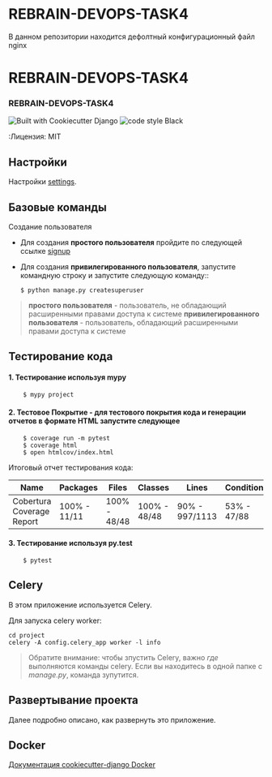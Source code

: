 # REBRAIN-DEVOPS-TASK4

В данном репозитории находится дефолтный конфигурационный файл nginx


# REBRAIN-DEVOPS-TASK4

### REBRAIN-DEVOPS-TASK4

![Built with Cookiecutter Django](https://img.shields.io/badge/built%20with-Cookiecutter%20Django-ff69b4.svg?logo=cookiecutter)
![code style Black ](https://img.shields.io/badge/code%20style-black-000000.svg)


:Лицензия: MIT

Настройки
---------

Настройки [settings](http://cookiecutter-django.readthedocs.io/en/latest/settings.html).


Базовые команды
---------------

Создание пользователя


* Для создания **простого пользователя** пройдите по следующей ссылке [signup](https://github.com/signup?ref_cta=Sign+up&ref_loc=header+logged+out&ref_page=%2F&source=header-home)

* Для создания **привилегированного пользователя**, запустите командную строку и запустите следующую команду::

    ```$ python manage.py createsuperuser```
    
>  **простого пользователя** - пользователь, не обладающий расширенными правами доступа к системе
>  **привилегированного пользователя** - пользователь, обладающий расширенными правами доступа к системе


Тестирование кода
-----------------

#### 1. Тестирование используя mypy
```
    $ mypy project
```



#### 2. Тестовое Покрытие - для тестового покрытия кода и генерации отчетов в формате HTML запустите следующее
```
    $ coverage run -m pytest
    $ coverage html
    $ open htmlcov/index.html
```

Итоговый отчет тестирования кода:

|Name                      | Packages     | Files        | Classes      | Lines          | Conditionals|
|--------------------------|--------------|--------------|--------------|----------------|-------------|
|Cobertura Coverage Report | 100% - 11/11 | 100% - 48/48 | 100%	- 48/48 | 90% - 997/1113 | 53% - 47/88 |



#### 3. Тестирование используя py.test
```
    $ pytest
```

Celery
------

В этом приложение используется Celery.

Для запуска celery worker:

    cd project
    celery -A config.celery_app worker -l info

> Обратите внимание: чтобы зпустить Celery, важно *где* выполняются команды celery. Если вы находитесь в одной папке с *manage.py*, команда зупутится.





Развертывание проекта
----------

Далее подробно описано, как развернуть это приложение.



Docker
------

[Документация cookiecutter-django Docker](http://cookiecutter-django.readthedocs.io/en/latest/deployment-with-docker.html)
